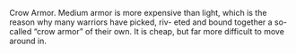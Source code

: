 Crow Armor. Medium armor is more expensive than light, which is the reason why many warriors have picked, riv- eted and bound together a so-called “crow armor” of their own. It is cheap, but far more difficult to move around in.